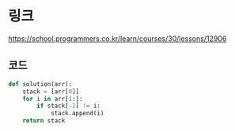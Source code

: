 # 링크
https://school.programmers.co.kr/learn/courses/30/lessons/12906

## 코드

```python
def solution(arr):
    stack = [arr[0]]
    for i in arr[1:]:
        if stack[-1] != i:
            stack.append(i)
    return stack
```
